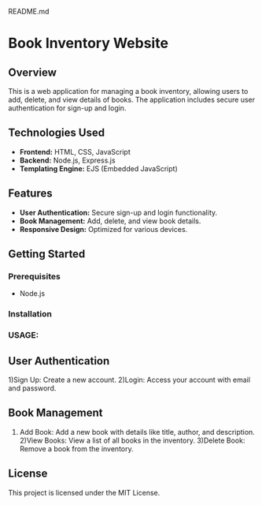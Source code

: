 README.md

# Book Inventory Website

## Overview
This is a web application for managing a book inventory, allowing users to add, delete, and view details of books. The application includes secure user authentication for sign-up and login.

## Technologies Used
- **Frontend:** HTML, CSS, JavaScript
- **Backend:** Node.js, Express.js
- **Templating Engine:** EJS (Embedded JavaScript)

## Features
- **User Authentication:** Secure sign-up and login functionality.
- **Book Management:** Add, delete, and view book details.
- **Responsive Design:** Optimized for various devices.

## Getting Started

### Prerequisites
- Node.js


### Installation



### USAGE:

## User Authentication

1)Sign Up: Create a new account.
2)Login: Access your account with email and password.

## Book Management 
1) Add Book: Add a new book with details like title, author, and description.
2)View Books: View a list of all books in the inventory.
3)Delete Book: Remove a book from the inventory.

## License 
This project is licensed under the MIT License.